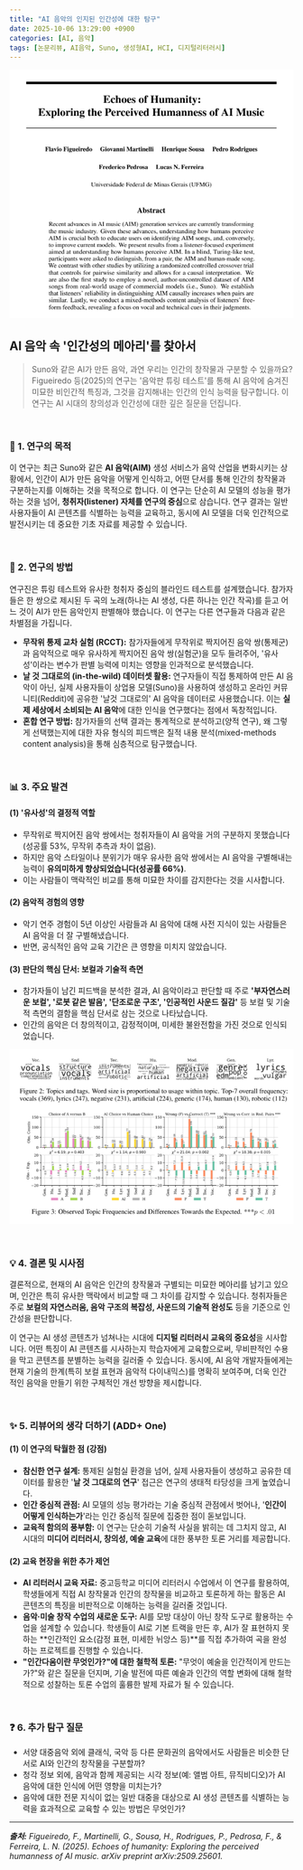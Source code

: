 ```yaml
---
title: "AI 음악의 인지된 인간성에 대한 탐구"
date: 2025-10-06 13:29:00 +0900
categories: [AI, 음악]
tags: [논문리뷰, AI음악, Suno, 생성형AI, HCI, 디지털리터러시]
---
```


![이미지](/assets/Echoes-of-humanity-1.png)

## AI 음악 속 '인간성의 메아리'를 찾아서

> Suno와 같은 AI가 만든 음악, 과연 우리는 인간의 창작물과 구분할 수 있을까요? Figueiredo 등(2025)의 연구는 '음악판 튜링 테스트'를 통해 AI 음악에 숨겨진 미묘한 비인간적 특징과, 그것을 감지해내는 인간의 인식 능력을 탐구합니다. 이 연구는 AI 시대의 창의성과 인간성에 대한 깊은 질문을 던집니다.

<br>

### 🎯 1. 연구의 목적

이 연구는 최근 Suno와 같은 **AI 음악(AIM)** 생성 서비스가 음악 산업을 변화시키는 상황에서, 인간이 AI가 만든 음악을 어떻게 인식하고, 어떤 단서를 통해 인간의 창작물과 구분하는지를 이해하는 것을 목적으로 합니다. 이 연구는 단순히 AI 모델의 성능을 평가하는 것을 넘어, **청취자(listener) 자체를 연구의 중심**으로 삼습니다. 연구 결과는 일반 사용자들이 AI 콘텐츠를 식별하는 능력을 교육하고, 동시에 AI 모델을 더욱 인간적으로 발전시키는 데 중요한 기초 자료를 제공할 수 있습니다.

<br>

### 🔬 2. 연구의 방법

연구진은 튜링 테스트와 유사한 청취자 중심의 블라인드 테스트를 설계했습니다. 참가자들은 한 쌍으로 제시된 두 곡의 노래(하나는 AI 생성, 다른 하나는 인간 작곡)를 듣고 어느 것이 AI가 만든 음악인지 판별해야 했습니다. 이 연구는 다른 연구들과 다음과 같은 차별점을 가집니다.

* **무작위 통제 교차 실험 (RCCT):** 참가자들에게 무작위로 짝지어진 음악 쌍(통제군)과 음악적으로 매우 유사하게 짝지어진 음악 쌍(실험군)을 모두 들려주어, '유사성'이라는 변수가 판별 능력에 미치는 영향을 인과적으로 분석했습니다.
* **날 것 그대로의 (in-the-wild) 데이터셋 활용:** 연구자들이 직접 통제하여 만든 AI 음악이 아닌, 실제 사용자들이 상업용 모델(Suno)을 사용하여 생성하고 온라인 커뮤니티(Reddit)에 공유한 '날것 그대로의' AI 음악을 데이터로 사용했습니다. 이는 **실제 세상에서 소비되는 AI 음악**에 대한 인식을 연구했다는 점에서 독창적입니다.
* **혼합 연구 방법:** 참가자들의 선택 결과는 통계적으로 분석하고(양적 연구), 왜 그렇게 선택했는지에 대한 자유 형식의 피드백은 질적 내용 분석(mixed-methods content analysis)을 통해 심층적으로 탐구했습니다.

<br>

### 📊 3. 주요 발견

#### (1) '유사성'의 결정적 역할
* 무작위로 짝지어진 음악 쌍에서는 청취자들이 AI 음악을 거의 구분하지 못했습니다(성공률 53%, 무작위 추측과 차이 없음).
* 하지만 음악 스타일이나 분위기가 매우 유사한 음악 쌍에서는 AI 음악을 구별해내는 능력이 **유의미하게 향상되었습니다(성공률 66%)**.
* 이는 사람들이 맥락적인 비교를 통해 미묘한 차이를 감지한다는 것을 시사합니다.

#### (2) 음악적 경험의 영향
* 악기 연주 경험이 5년 이상인 사람들과 AI 음악에 대해 사전 지식이 있는 사람들은 AI 음악을 더 잘 구별해냈습니다.
* 반면, 공식적인 음악 교육 기간은 큰 영향을 미치지 않았습니다.

#### (3) 판단의 핵심 단서: 보컬과 기술적 측면
* 참가자들이 남긴 피드백을 분석한 결과, AI 음악이라고 판단할 때 주로 **'부자연스러운 보컬', '로봇 같은 발음', '단조로운 구조', '인공적인 사운드 질감'** 등 보컬 및 기술적 측면의 결함을 핵심 단서로 삼는 것으로 나타났습니다.
* 인간의 음악은 더 창의적이고, 감정적이며, 미세한 불완전함을 가진 것으로 인식되었습니다.

![이미지](/assets/Echoes-of-humanity-2.png)

<br>

### 💡 4. 결론 및 시사점

결론적으로, 현재의 AI 음악은 인간의 창작물과 구별되는 미묘한 메아리를 남기고 있으며, 인간은 특히 유사한 맥락에서 비교할 때 그 차이를 감지할 수 있습니다. 청취자들은 주로 **보컬의 자연스러움, 음악 구조의 복잡성, 사운드의 기술적 완성도** 등을 기준으로 인간성을 판단합니다.

이 연구는 AI 생성 콘텐츠가 넘쳐나는 시대에 **디지털 리터러시 교육의 중요성**을 시사합니다. 어떤 특징이 AI 콘텐츠를 시사하는지 학습자에게 교육함으로써, 무비판적인 수용을 막고 콘텐츠를 분별하는 능력을 길러줄 수 있습니다. 동시에, AI 음악 개발자들에게는 현재 기술의 한계(특히 보컬 표현과 음악적 다이내믹스)를 명확히 보여주며, 더욱 인간적인 음악을 만들기 위한 구체적인 개선 방향을 제시합니다.

<br>

### ✨ 5. 리뷰어의 생각 더하기 (ADD+ One)

#### (1) 이 연구의 탁월한 점 (강점)
* **참신한 연구 설계:** 통제된 실험실 환경을 넘어, 실제 사용자들이 생성하고 공유한 데이터를 활용한 '**날 것 그대로의 연구**' 접근은 연구의 생태적 타당성을 크게 높였습니다.
* **인간 중심적 관점:** AI 모델의 성능 평가라는 기술 중심적 관점에서 벗어나, '**인간이 어떻게 인식하는가**'라는 인간 중심적 질문에 집중한 점이 돋보입니다.
* **교육적 함의의 풍부함:** 이 연구는 단순히 기술적 사실을 밝히는 데 그치지 않고, AI 시대의 **미디어 리터러시, 창의성, 예술 교육**에 대한 풍부한 토론 거리를 제공합니다.

#### (2) 교육 현장을 위한 추가 제언
* **AI 리터러시 교육 자료:** 중고등학교 미디어 리터러시 수업에서 이 연구를 활용하여, 학생들에게 직접 AI 창작물과 인간의 창작물을 비교하고 토론하게 하는 활동은 AI 콘텐츠의 특징을 비판적으로 이해하는 능력을 길러줄 것입니다.
* **음악·미술 창작 수업의 새로운 도구:** AI를 모방 대상이 아닌 창작 도구로 활용하는 수업을 설계할 수 있습니다. 학생들이 AI로 기본 트랙을 만든 후, AI가 잘 표현하지 못하는 **인간적인 요소(감정 표현, 미세한 뉘앙스 등)**를 직접 추가하여 곡을 완성하는 프로젝트를 진행할 수 있습니다.
* **"인간다움이란 무엇인가?"에 대한 철학적 토론:** "무엇이 예술을 인간적이게 만드는가?"와 같은 질문을 던지며, 기술 발전에 따른 예술과 인간의 역할 변화에 대해 철학적으로 성찰하는 토론 수업의 훌륭한 발제 자료가 될 수 있습니다.

<br>

### ❓ 6. 추가 탐구 질문

* 서양 대중음악 외에 클래식, 국악 등 다른 문화권의 음악에서도 사람들은 비슷한 단서로 AI와 인간의 창작물을 구분할까?
* 청각 정보 외에, 음악과 함께 제공되는 시각 정보(예: 앨범 아트, 뮤직비디오)가 AI 음악에 대한 인식에 어떤 영향을 미치는가?
* 음악에 대한 전문 지식이 없는 일반 대중을 대상으로 AI 생성 콘텐츠를 식별하는 능력을 효과적으로 교육할 수 있는 방법은 무엇인가?

---

_**출처:** Figueiredo, F., Martinelli, G., Sousa, H., Rodrigues, P., Pedrosa, F., & Ferreira, L. N. (2025). Echoes of humanity: Exploring the perceived humanness of AI music. arXiv preprint arXiv:2509.25601._
